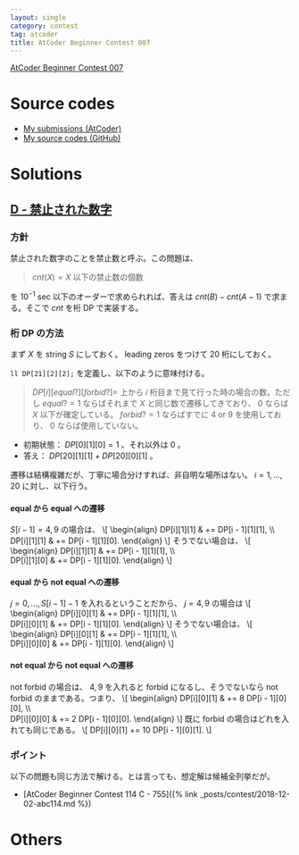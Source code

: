 ```yaml
---
layout: single
category: contest
tag: atcoder
title: AtCoder Beginner Contest 007
---
```


[AtCoder Beginner Contest 007](https://atcoder.jp/contests/abc007)

# Source codes

- [My submissions (AtCoder)](https://atcoder.jp/contests/abc007/submissions?f.User=kazunetakahashi)
- [My source codes (GitHub)](https://github.com/kazunetakahashi/atcoder/tree/master/2018/1211_ABC007)

# Solutions

## [D - 禁止された数字](https://atcoder.jp/contests/abc007/tasks/abc007_4)

### 方針

禁止された数字のことを禁止数と呼ぶ。この問題は、

> $cnt(X) = X$ 以下の禁止数の個数

を $10^{-1}$ sec 以下のオーダーで求められれば、答えは $cnt(B) - cnt(A - 1)$ で求まる。そこで $cnt$ を桁 DP で実装する。

### 桁 DP の方法

まず $X$ を string $S$ にしておく。 leading zeros をつけて 20 桁にしておく。

`ll DP[21][2][2];` を定義し、以下のように意味付ける。

> $DP[i][equal?][forbid?] =$ 上から $i$ 桁目まで見て行った時の場合の数。ただし $equal? = 1$ ならばそれまで $X$ と同じ数で遷移してきており、 $0$ ならば $X$  以下が確定している。 $forbid? = 1$ ならばすでに $4$ or $9$ を使用しており、 $0$ ならば使用していない。

- 初期状態： $DP[0][1][0] = 1$ 、それ以外は $0$ 。
- 答え： $DP[20][1][1] + DP[20][0][1]$ 。

遷移は結構複雑だが、丁寧に場合分けすれば、非自明な場所はない。 $i = 1, \dots, 20$ に対し、以下行う。

#### equal から equal への遷移

$S[i - 1] = 4, 9$ の場合は、
\\[
  \begin{align}
    DP[i][1][1] & += DP[i - 1][1][1], \\\\\
    DP[i][1][1] & += DP[i - 1][1][0].
  \end{align}
\\]
そうでない場合は、
\\[
  \begin{align}
    DP[i][1][1] & += DP[i - 1][1][1], \\\\\
    DP[i][1][0] & += DP[i - 1][1][0].
  \end{align}
\\]

#### equal から not equal への遷移

$j = 0, \dots, S[i - 1] - 1$ を入れるということだから、 $j = 4, 9$ の場合は
\\[
  \begin{align}
    DP[i][0][1] & += DP[i - 1][1][1], \\\\\
    DP[i][0][1] & += DP[i - 1][1][0].
  \end{align}
\\]
そうでない場合は、
\\[
  \begin{align}
    DP[i][0][1] & += DP[i - 1][1][1], \\\\\
    DP[i][0][0] & += DP[i - 1][1][0].
  \end{align}
\\]

#### not equal から not equal への遷移

not forbid の場合は、 $4, 9$ を入れると forbid になるし、そうでないなら not forbid のままである。つまり、
\\[
  \begin{align}
    DP[i][0][1] & += 8 DP[i - 1][0][0], \\\\\
    DP[i][0][0] & += 2 DP[i - 1][0][0].
  \end{align}
\\]
既に forbid の場合はどれを入れても同じである。
\\[
  DP[i][0][1] += 10 DP[i - 1][0][1].
\\]

### ポイント

以下の問題も同じ方法で解ける。とは言っても、想定解は候補全列挙だが。

- [AtCoder Beginner Contest 114 C - 755]({% link _posts/contest/2018-12-02-abc114.md %})

# Others
